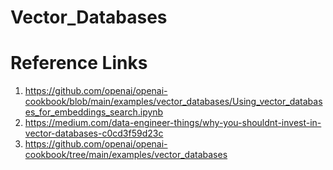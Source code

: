 # Vector_Databases

# Reference Links
1. https://github.com/openai/openai-cookbook/blob/main/examples/vector_databases/Using_vector_databases_for_embeddings_search.ipynb
2. https://medium.com/data-engineer-things/why-you-shouldnt-invest-in-vector-databases-c0cd3f59d23c
3. https://github.com/openai/openai-cookbook/tree/main/examples/vector_databases
